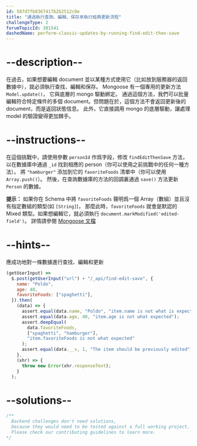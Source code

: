 ```yaml
---
id: 587d7fb8367417b2b2512c0e
title: "通過執行查詢、編輯、保存來執行經典更新流程"
challengeType: 2
forumTopicId: 301541
dashedName: perform-classic-updates-by-running-find-edit-then-save
---
```


# --description--

在過去，如果想要編輯 document 並以某種方式使用它（比如放到服務器的返回數據中），就必須執行查找、編輯和保存。 Mongoose 有一個專用的更新方法 `Model.update()`， 它與底層的 mongo 驅動綁定。 通過這個方法，我們可以批量編輯符合特定條件的多個 document。但問題在於，這個方法不會返回更新後的 document，而是返回狀態信息。 此外，它直接調用 mongo 的底層驅動，讓處理 model 的驗證變得更加棘手。

# --instructions--

在這個挑戰中，請使用參數 `personId` 作爲字段，修改 `findEditThenSave` 方法，以在數據庫中通過 `_id` 找到相應的 person（你可以使用之前挑戰中的任何一種方法）。 將 `"hamburger"` 添加到它的 `favoriteFoods` 清單中（你可以使用 `Array.push()`）。 然後，在查詢數據庫的方法的回調裏通過 `save()` 方法更新 `Person` 的數據。

**提示：** 如果你在 Schema 中將 `favoriteFoods` 聲明爲一個 Array（數組）並且沒有指定數組的類型(如 `[String]`)， 那麼此時，`favoriteFoods` 就會是默認的 Mixed 類型。如果想編輯它，就必須執行 `document.markModified('edited-field')`。 詳情請參閱 [Mongoose 文檔](https://mongoosejs.com/docs/schematypes.html#Mixed)

# --hints--

應成功地對一條數據進行查找、編輯和更新

```js
(getUserInput) =>
  $.post(getUserInput("url") + "/_api/find-edit-save", {
    name: "Poldo",
    age: 40,
    favoriteFoods: ["spaghetti"],
  }).then(
    (data) => {
      assert.equal(data.name, "Poldo", "item.name is not what is expected");
      assert.equal(data.age, 40, "item.age is not what expected");
      assert.deepEqual(
        data.favoriteFoods,
        ["spaghetti", "hamburger"],
        "item.favoriteFoods is not what expected"
      );
      assert.equal(data.__v, 1, "The item should be previously edited");
    },
    (xhr) => {
      throw new Error(xhr.responseText);
    }
  );
```

# --solutions--

```js
/**
  Backend challenges don't need solutions, 
  because they would need to be tested against a full working project. 
  Please check our contributing guidelines to learn more.
*/
```
